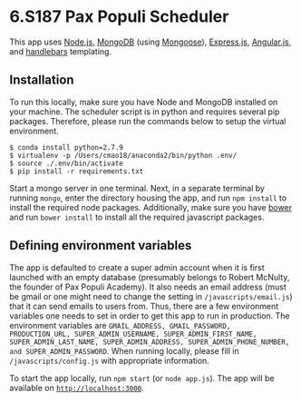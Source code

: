 # 6.S187 Pax Populi Scheduler

This app uses [Node.js](https://nodejs.org/en/), [MongoDB](https://www.mongodb.com/) (using [Mongoose](mongoosejs.com)), [Express.js](expressjs.com), [Angular.js](https://angularjs.org/), and [handlebars](handlebarsjs.com) templating.

## Installation

To run this locally, make sure you have Node and MongoDB installed on your machine. The scheduler script is in python and requires several pip packages. Therefore, please run the commands below to setup the virtual environment.
```
$ conda install python=2.7.9
$ virtualenv -p /Users/cmao18/anaconda2/bin/python .env/
$ source ./.env/bin/activate
$ pip install -r requirements.txt
```

Start a mongo server in one terminal. Next, in a separate terminal by running `mongo`, enter the directory housing the app, and run `npm install` to install the required node packages. Additionally, make sure you have [bower](https://bower.io/) and run `bower install` to install all the required javascript packages.

## Defining environment variables

The app is defaulted to create a super admin account when it is first launched with an empty database (presumably belongs to Robert McNulty, the founder of Pax Populi Academy). It also needs an email address (must be gmail or one might need to change the setting in `/javascripts/email.js`) that it can send emails to users from. Thus, there are a few environment variables one needs to set in order to get this app to run in production. The environment variables are `GMAIL_ADDRESS, GMAIL_PASSWORD, PRODUCTION_URL, SUPER_ADMIN_USERNAME, SUPER_ADMIN_FIRST_NAME, SUPER_ADMIN_LAST_NAME, SUPER_ADMIN_ADDRESS, SUPER_ADMIN_PHONE_NUMBER, and SUPER_ADMIN_PASSWORD`. When running locally, please fill in `/javascripts/config.js` with appropriate information.
 
To start the app locally, run `npm start` (or `node app.js`). The app will be available on [`http://localhost:3000`](http://localhost:3000).


